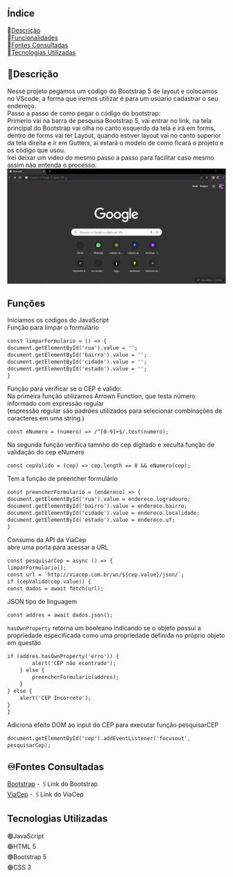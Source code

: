 ## Índice 
🔸[Descrição](#descri%C3%A7%C3%A3o-)  
🔸[Funcionalidades](#%EF%B8%8Ffontes-consultadas)  
🔸[Fontes Consultadas](#%EF%B8%8Ffontes-consultadas)  
🔸[Tecnologias Utilizadas](#tecnologias-utilizadas)  

## 📝Descrição 
Nesse projeto pegamos um código do Bootstrap 5 de layout e colocamos no VScode, a forma que iremos utilizar é para um usúario cadastrar o seu endereço.  
Passo a passo de como pegar o código do bootstrap:  
Primerio vai na barra de pesquisa Bootstrap 5, vai entrar no link, na tela principal do Bootstrap vai olha no canto esquerdo da tela e irá em forms, dentro de forms vai ter Layout, quando estiver layout vai no canto superior da tela direita e ir em Gutters, aí estará o modelo de como ficará o projeto e os código que usou.  
Irei deixar um video do mesmo passo a passo para facilitar caso mesmo assim não entenda o processo.  
![image info](_img/video-demonstrativo.gif)   

## Funções
Iniciamos os códigos do JavaScript  
Função para limpar o formulário

    const limparFormulario = () => {
    document.getElementById('rua').value = '';
    document.getElementById('bairro').value = '';
    document.getElementById('cidade').value = '';
    document.getElementById('estado').value = '';
    }

Função para verificar se o CEP é valido:  
Na primeira função utilizamos Arrown Function, que testa número informado com expressão regular<br>(espressão regular são padrões utilizados para selecionar combinações de caracteres em uma string.)  

    const eNumero = (numero) => /^[0-9]+$/.test(numero);

Na segunda função verifica tamnho do cep digitado e xeculta função de validação do cep eNumero
  
    const cepValido = (cep) => cep.length == 8 && eNumero(cep); 

Tem a função de preencher formulário

    const preencherFormulario = (endereco) => {
    document.getElementById('rua').value = endereco.logradouro;
    document.getElementById('bairro').value = endereco.bairro;
    document.getElementById('cidade').value = endereco.localidade;
    document.getElementById('estado').value = endereco.uf; 
    }

Consumo da API da ViaCep  
abre uma porta para acessar a URL  

    const pesquisarCep = async () => {
    limparFormulario();
    const url = `http://viacep.com.br/ws/${cep.value}/json/`;
    if (cepValido(cep.value)) {
    const dados = await fetch(url); 

JSON tipo de linguagem  

    const addres = await dados.json();

``hasOwnProperty`` retorna um booleano indicando se o objeto possui a propriedade especificada como uma propriedade definida no próprio objeto em questão  

    if (addres.hasOwnProperty('erro')) {
            alert('CEP não econtrado');
        } else {
            preencherFormulario(addres);
        }
    } else {
        alert('CEP Incorreto');
    }
    } 

Adiciona efeito DOM ao input do CEP para executar função pesquisarCEP  

    document.getElementById('cep').addEventListener('focusout', pesquisarCep);       

## ♾️Fontes Consultadas
[Bootstrap](https://getbootstrap.com/docs/5.0/getting-started/introduction/) - 🖇️Link do Bootstrap  
[ViaCep](https://viacep.com.br/exemplo/javascript/) - 🖇️Link do ViaCep

## Tecnologias Utilizadas
🟣JavaScript  
🟣HTML 5  
🟣Bootstrap 5  
🟣CSS 3  

